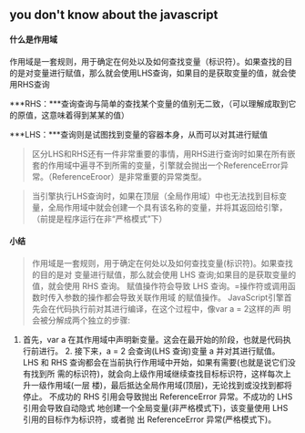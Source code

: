 ## you don't know about the javascript

#### 什么是作用域
作用域是一套规则，用于确定在何处以及如何查找变量（标识符）。如果查找的目的是对变量进行赋值，那么就会使用LHS查询，如果目的是获取变量的值，就会使用RHS查询

***RHS：***查询查询与简单的查找某个变量的值别无二致，（可以理解成取到它的原值，这意味着得到某某的值）

***LHS：***查询则是试图找到变量的容器本身，从而可以对其进行赋值


> 区分LHS和RHS还有一件非常重要的事情，用RHS进行查询时如果在所有嵌套的作用域中遍寻不到所需的变量，引擎就会抛出一个ReferenceError异常。（ReferenceEroor）是非常重要的异常类型。

>当引擎执行LHS查询时，如果在顶层（全局作用域）中也无法找到目标变量，全局作用域中就会创建一个具有该名称的变量，并将其返回给引擎，（前提是程序运行在非“严格模式”下）


#### 小结
>作用域是一套规则，用于确定在何处以及如何查找变量(标识符)。如果查找的目的是对
变量进行赋值，那么就会使用 LHS 查询;如果目的是获取变量的值，就会使用 RHS 查询。
赋值操作符会导致 LHS 查询。=操作符或调用函数时传入参数的操作都会导致关联作用域 的赋值操作。
JavaScript引擎首先会在代码执行前对其进行编译，在这个过程中，像var a = 2这样的声 明会被分解成两个独立的步骤:
1. 首先，var a 在其作用域中声明新变量。这会在最开始的阶段，也就是代码执行前进行。 2. 接下来，a = 2 会查询(LHS 查询)变量 a 并对其进行赋值。
LHS 和 RHS 查询都会在当前执行作用域中开始，如果有需要(也就是说它们没有找到所 需的标识符)，就会向上级作用域继续查找目标标识符，这样每次上升一级作用域(一层 楼)，最后抵达全局作用域(顶层)，无论找到或没找到都将停止。
不成功的 RHS 引用会导致抛出 ReferenceError 异常。不成功的 LHS 引用会导致自动隐式 地创建一个全局变量(非严格模式下)，该变量使用 LHS 引用的目标作为标识符，或者抛 出 ReferenceError 异常(严格模式下)。
